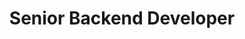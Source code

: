 ---
id: 8
title: Senior Backend Developer
company: TQI
location: Uberlândia, Brasil
where: Oct 2011 - Oct 2012
description:
  'Worked with a focus on system architecture, allocated at the Buscapé client and internal TQI projects, using technologies such as Java (SE and EE), Spring ecosystem, PHP, HTML, MySQL, Oracle, and JQuery'
---